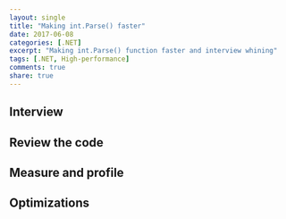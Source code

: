 ```yaml
---
layout: single
title: "Making int.Parse() faster"
date: 2017-06-08
categories: [.NET]
excerpt: "Making int.Parse() function faster and interview whining"
tags: [.NET, High-performance]
comments: true
share: true
---
```




## Interview

## Review the code

## Measure and profile

## Optimizations
